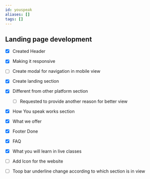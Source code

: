 ```yaml
---
id: youspeak
aliases: []
tags: []
---
```


## Landing page development
- [x] Created Header
- [x] Making it responsive
- [ ] Create modal for navigation in mobile view
- [x] Create landing section
- [x] Different from other platform section
    - [ ] Requested to provide another reason for better view
- [x] How You speak works section
- [x] What we offer
- [x] Footer Done
- [x] FAQ
- [x] What you will learn in live classes
- [ ] Add Icon for the website
- [ ] Toop bar underline change according to which section is in view



